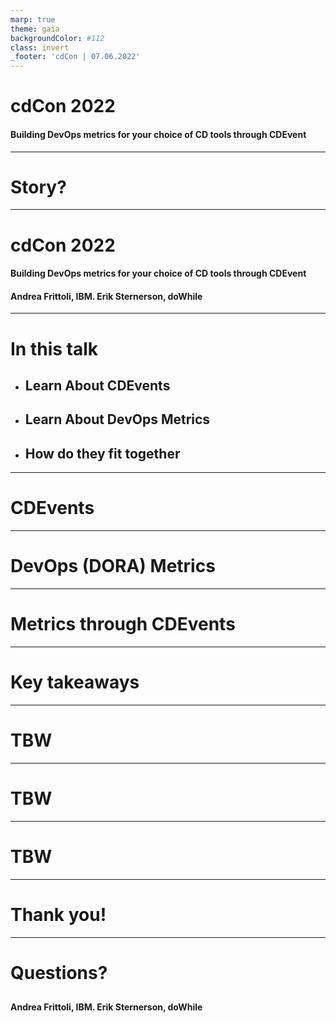 ```yaml
---
marp: true
theme: gaia
backgroundColor: #112
class: invert
_footer: 'cdCon | 07.06.2022'
---
```

<!-- Uses MARP, see https://marp.app/ -->

<!--
class:
 - lead
 - invert
-->

# cdCon 2022

#### Building DevOps metrics for your choice of CD tools through CDEvent

---
# Story?

<!-- Notes
Erik
It would be nice to have a story. Any ideas?
-->

---
# cdCon 2022

#### Building DevOps metrics for your choice of CD tools through CDEvent

####

####

#### Andrea Frittoli, IBM. Erik Sternerson, doWhile

---
<!--
_class:
 - invert
-->

# In this talk
<!-- Comment
-->

<!-- Notes
Andrea
-->

* ## Learn About CDEvents

* ## Learn About DevOps Metrics

* ## How do they fit together

---

# CDEvents

<!-- TODO
A couple of slides
- Project goals (and history?)
- Use cases
-->

<!-- Notes
Erik
-->

---

# DevOps (DORA) Metrics

<!-- TODO
A couple of slides
- Intro to DevOps metrics, high performing teams, measuring performance
- Specifically, DORA metrics
-->

<!-- Notes
Andrea
-->

---

# Metrics through CDEvents

<!--TODO
-->

<!-- Notes
- Four slides, one per metric.
- For each metric show a demo and/or example CDEvents relevant for the metric and/or diagram.
- Spend some time on the data in events, discuss how it can be used to correlate events.
Andrea & Erik? We could split, some metrics each
-->

---

# Key takeaways

---

# TBW
<!-- Notes

Something along the lines of:

- Metrics are hard regardless
- A common language can help
- Call to action
-->

---

# TBW

---

# TBW

---

# Thank you!

---
<!--
_footer: 'cdCon | 07.06.2022'
-->

# Questions?

##
##
##
##
##

#### Andrea Frittoli, IBM. Erik Sternerson, doWhile
